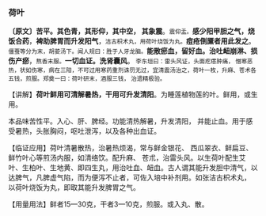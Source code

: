 ### 荷叶

**〔原文〕苦平。其色青，其形仰，其中空， 其象震**。<small>震仰盂。</small>**感少阳甲胆之气，烧饭合药**，**裨助脾胃而升发阳气**，<small>洁古枳术丸，用荷叶烧饭为丸。</small>**痘疮倒黡者用此发之**。<small>僵蚕等分为末，胡荽汤下。闻人规曰：胜于人牙龙脑。</small>**能散瘀血，留好血。治吐衄崩淋、损伤产瘀**，<small>熬香末服。</small>**一切血证。洗肾囊风**。<small> 李东垣曰：雷头风证，头面疙瘩肿痛， 憎寒恶热，状如伤寒，病在三阳，不可过用寒药重剂诛罚无过，宜清震汤治之，荷叶一枚，升麻、苍术各五钱，煎服。郑奠一曰：荷叶研末，酒服三钱， 治遗精极验。</small>

【讲解】**荷叶鲜用可清解暑热，干用可升发清阳**。为睡莲植物莲的叶。鲜用，或生用。

本品味苦性平。入心、肝、脾经。功能清热解暑，升发清阳， 并能止血。用于感受暑热，头胀胸闷，呕吐泄泻，以及各种出血证。

【临证应用】荷叶清暑散热，治暑热烦渴，常与鲜金银花、 西瓜翠衣、鲜扁豆、鲜竹叶心等煎汤内服，如清络饮。配升麻、 苍朮，治雷头风。以生荷叶配生艾叶、生柏叶、生地黄、即四生丸，用治吐血、衄血。古人谓其能升发胆中清气，以达脾气，凡脾虚气陷，而为便泻不止者，可佐入培中补剂用。如张洁古枳术丸， 以荷叶烧饭为丸，即取其能升发脾胃之气。

【用量用法】鲜者15—30克，干者3—10克，煎服。或入丸、散。